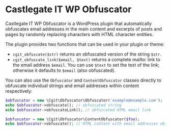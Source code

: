 # Castlegate IT WP Obfuscator #

Castlegate IT WP Obfuscator is a WordPress plugin that automatically obfuscates email addresses in the main content and excerpts of posts and pages by randomly replacing characters with HTML character entities.

The plugin provides two functions that can be used in your plugin or theme:

*   `cgit_obfuscate($str)` returns an obfuscated version of the string `$str`.
*   `cgit_obfuscate_link($email, $text)` returns a complete mailto: link to the email address `$email`. You can use `$text` to set the text of the link; otherwise it defaults to `$email` (also obfuscated).

You can also use the `Obfuscator` and `ContentObfuscator` classes directly to obfuscate individual strings and email addresses within content respectively:

~~~ php
$obfuscator = new \Cgit\Obfuscator\Obfuscator('example@example.com');
echo $obfuscator->obfuscate(); // obfuscated string
echo $obfuscator->obfuscateLink(); // obfuscated HTML email link
~~~

~~~ php
$obfuscator = new \Cgit\Obfuscator\ContentObfuscator($foo);
echo $obfuscator->obfuscate(); // HTML content with email addresses obfuscated
~~~

